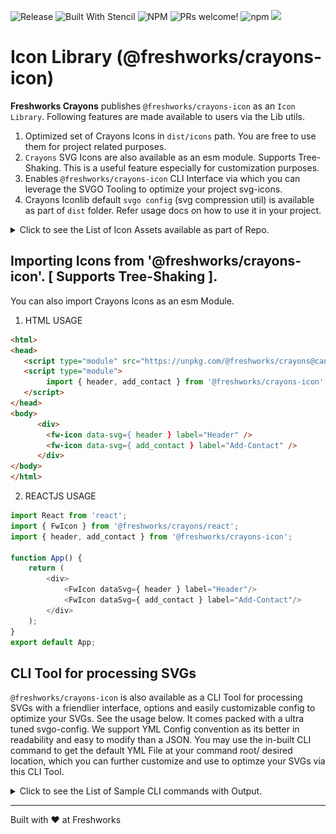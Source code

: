 
![Release](https://github.com/freshworks/crayons/workflows/Release/badge.svg) ![Built With Stencil](https://img.shields.io/badge/-Built%20With%20Stencil-16161d.svg?logo=data%3Aimage%2Fsvg%2Bxml%3Bbase64%2CPD94bWwgdmVyc2lvbj0iMS4wIiBlbmNvZGluZz0idXRmLTgiPz4KPCEtLSBHZW5lcmF0b3I6IEFkb2JlIElsbHVzdHJhdG9yIDE5LjIuMSwgU1ZHIEV4cG9ydCBQbHVnLUluIC4gU1ZHIFZlcnNpb246IDYuMDAgQnVpbGQgMCkgIC0tPgo8c3ZnIHZlcnNpb249IjEuMSIgaWQ9IkxheWVyXzEiIHhtbG5zPSJodHRwOi8vd3d3LnczLm9yZy8yMDAwL3N2ZyIgeG1sbnM6eGxpbms9Imh0dHA6Ly93d3cudzMub3JnLzE5OTkveGxpbmsiIHg9IjBweCIgeT0iMHB4IgoJIHZpZXdCb3g9IjAgMCA1MTIgNTEyIiBzdHlsZT0iZW5hYmxlLWJhY2tncm91bmQ6bmV3IDAgMCA1MTIgNTEyOyIgeG1sOnNwYWNlPSJwcmVzZXJ2ZSI%2BCjxzdHlsZSB0eXBlPSJ0ZXh0L2NzcyI%2BCgkuc3Qwe2ZpbGw6I0ZGRkZGRjt9Cjwvc3R5bGU%2BCjxwYXRoIGNsYXNzPSJzdDAiIGQ9Ik00MjQuNywzNzMuOWMwLDM3LjYtNTUuMSw2OC42LTkyLjcsNjguNkgxODAuNGMtMzcuOSwwLTkyLjctMzAuNy05Mi43LTY4LjZ2LTMuNmgzMzYuOVYzNzMuOXoiLz4KPHBhdGggY2xhc3M9InN0MCIgZD0iTTQyNC43LDI5Mi4xSDE4MC40Yy0zNy42LDAtOTIuNy0zMS05Mi43LTY4LjZ2LTMuNkgzMzJjMzcuNiwwLDkyLjcsMzEsOTIuNyw2OC42VjI5Mi4xeiIvPgo8cGF0aCBjbGFzcz0ic3QwIiBkPSJNNDI0LjcsMTQxLjdIODcuN3YtMy42YzAtMzcuNiw1NC44LTY4LjYsOTIuNy02OC42SDMzMmMzNy45LDAsOTIuNywzMC43LDkyLjcsNjguNlYxNDEuN3oiLz4KPC9zdmc%2BCg%3D%3D&colorA=16161d&style=flat-square) ![NPM](https://img.shields.io/npm/l/@freshworks/crayons-icon) ![PRs welcome!](https://img.shields.io/badge/PRs-welcome-brightgreen.svg) ![npm](https://img.shields.io/npm/dm/@freshworks/crayons-icon.svg) [![](https://data.jsdelivr.com/v1/package/npm/@freshworks/crayons-icon/badge)](https://www.jsdelivr.com/package/npm/@freshworks/crayons-icon)
# Icon Library (@freshworks/crayons-icon)

**Freshworks Crayons** publishes `@freshworks/crayons-icon` as an `Icon Library`. Following features are made available to users via the Lib utils.

1. Optimized set of Crayons Icons in `dist/icons` path. You are free to use them for project related purposes.
2. `Crayons` SVG Icons are also available as an esm module. Supports Tree-Shaking. This is a useful feature especially for customization purposes.
3. Enables `@freshworks/crayons-icon` CLI Interface via which you can leverage the SVGO Tooling to optimize your project svg-icons.
4. Crayons Iconlib default `svgo config` (svg compression util) is available as part of `dist` folder. Refer usage docs on how to use it in your project.

<details> 
  <summary>Click to see the List of Icon Assets available as part of Repo.</summary>
   <img alt="Crayons Icon Assets" width="100%" src="docs/crayons-icon-cli/crayons-icon-assets.jpg" />
</details>

## Importing Icons from '@freshworks/crayons-icon'. [ Supports Tree-Shaking ].

You can also import Crayons Icons as an esm Module.

1. HTML USAGE

```html
<html>
<head>
   <script type="module" src="https://unpkg.com/@freshworks/crayons@canary/dist/crayons/crayons.esm.js" ></script>
   <script type="module">
        import { header, add_contact } from '@freshworks/crayons-icon';
   </script>
</head>   
<body>
      <div>
        <fw-icon data-svg={ header } label="Header" />
        <fw-icon data-svg={ add_contact } label="Add-Contact" />
      </div>
</body>
</html>
```

2. REACTJS USAGE

```js
import React from 'react';
import { FwIcon } from '@freshworks/crayons/react'; 
import { header, add_contact } from '@freshworks/crayons-icon';

function App() {
    return ( 
        <div>
            <FwIcon dataSvg={ header } label="Header"/>
            <FwIcon dataSvg={ add_contact } label="Add-Contact"/>
        </div>
    );
}
export default App;
```

## CLI Tool for processing SVGs

`@freshworks/crayons-icon` is also available as a CLI Tool for processing SVGs with a friendlier interface, options and easily customizable config to optimize your SVGs. See the usage below. 
It comes packed with a ultra tuned svgo-config. We support YML Config convention as its better in readability and easy to modify than a JSON. You may use the in-built CLI command to get the default YML File at your command root/ desired location, which you can further customize and use to optimze your SVGs via this CLI Tool.

<details> 
  <summary>Click to see the List of Sample CLI commands with Output.</summary>
    <img alt="Crayons Icon CLI Usage" width="100%" src="docs/crayons-icon-cli/crayons-icon-cli-usage.jpg" />
</details>

----------------------------------------------

Built with ❤ at Freshworks
